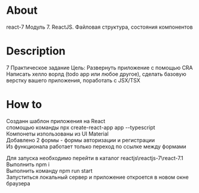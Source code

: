 # About
react-7
Модуль 7. ReactJS. Файловая структура, состояния компонентов

# Description
7 Практическое задание
Цель:
Развернуть приложение с помощью CRA
Написать хелло ворлд (todo app или любое другое), сделать базовую верстку вашего приложения, поработать с JSX/TSX

# How to
Созданн шаблон приложения на React <br />
спомощью команды npx create-react-app app --typescript <br />
Компонеты изпользованы из UI Material <br />
Добавлено 2 формы - формы авторизации и регистрации <br />
Из функционала работает только переход по ссылке между формами <br />

Для запуска необходимо перейти в каталог reactjs\reactjs-7\react-7.1 <br /> 
Выполнить npm i <br />
Выполнить команду npm run start <br />
Запуститься локальный сервер и приложение откроется в новом окне браузера